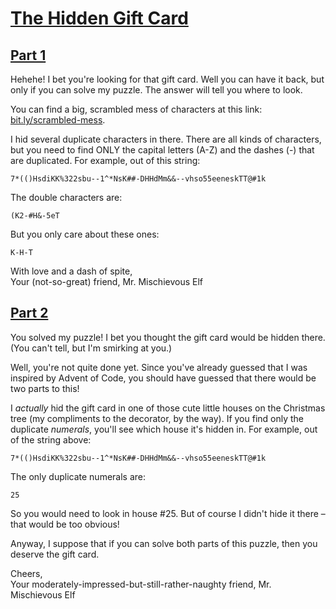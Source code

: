 # [The Hidden Gift Card](https://www.reddit.com/r/adventofcode/comments/zv4ixy/my_daughter_made_me_my_own_advent_of_code/)

## [Part 1](https://i.imgur.com/c1SLuyz.jpg)

Hehehe! I bet you're looking for that gift card. Well you can have it back, but
only if you can solve my puzzle. The answer will tell you where to look.

You can find a big, scrambled mess of characters at this link: [bit.ly/scrambled-mess](https://bit.ly/scrambled-mess).

I hid several duplicate characters in there. There are all kinds of characters,
but you need to find ONLY the capital letters (A-Z) and the dashes (-) that are
duplicated. For example, out of this string:
```
7*(()HsdiKK%322sbu--1^*NsK##-DHHdMm&&--vhso55eeneskTT@#1k
```
The double characters are:
```
(K2-#H&-5eT
```
But you only care about these ones:
```
K-H-T
```

With love and a dash of spite,  
Your (not-so-great) friend, Mr. Mischievous Elf


## [Part 2](https://i.imgur.com/fuZnX5H.jpg)

You solved my puzzle! I bet you thought the gift card would be hidden there.
(You can't tell, but I'm smirking at you.)

Well, you're not quite done yet. Since you've already guessed that I was
inspired by Advent of Code, you should have guessed that there would be two
parts to this!

I _actually_ hid the gift card in one of those cute little houses on the
Christmas tree (my compliments to the decorator, by the way). If you find only
the duplicate _numerals_, you'll see which house it's hidden in. For example,
out of the string above:
```
7*(()HsdiKK%322sbu--1^*NsK##-DHHdMm&&--vhso55eeneskTT@#1k
```
The only duplicate numerals are:
```
25
```
So you would need to look in house #25. But of course I didn't hide it there –
that would be too obvious!

Anyway, I suppose that if you can solve both parts of this puzzle, then you
deserve the gift card.

Cheers,  
Your moderately-impressed-but-still-rather-naughty friend, Mr. Mischievous Elf
